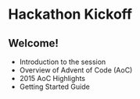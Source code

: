 # Hackathon Kickoff

## Welcome!

- Introduction to the session
- Overview of Advent of Code (AoC)
- 2015 AoC Highlights
- Getting Started Guide

